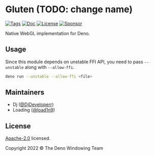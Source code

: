 # Gluten (TODO: change name)

[![Tags](https://img.shields.io/github/release/deno-windowing/gluten)](https://github.com/deno-windowing/gluten/releases)
[![Doc](https://doc.deno.land/badge.svg)](https://doc.deno.land/https/deno.land/x/gluten/mod.ts)
[![License](https://img.shields.io/github/license/deno-windowing/gluten)](https://github.com/deno-windowing/gluten/blob/master/LICENSE)
[![Sponsor](https://img.shields.io/static/v1?label=Sponsor&message=%E2%9D%A4&logo=GitHub&color=%23fe8e86)](https://github.com/sponsors/DjDeveloperr)

Native WebGL implementation for Deno.

## Usage

Since this module depends on unstable FFI API, you need to pass `--unstable`
along with `--allow-ffi`.

```sh
deno run --unstable --allow-ffi <file>
```

## Maintainers

- Dj ([@DjDeveloperr](https://github.com/DjDeveloperr))
- Loading ([@load1n9](https://github.com/load1n9))

## License

[Apache-2.0](./LICENSE) licensed.

Copyright 2022 © The Deno Windowing Team

